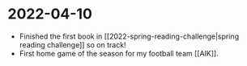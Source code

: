# 2022-04-10

* Finished the first book in  [[2022-spring-reading-challenge|spring reading challenge]] so on track!
* First home game of the season for my football team [[AIK]].